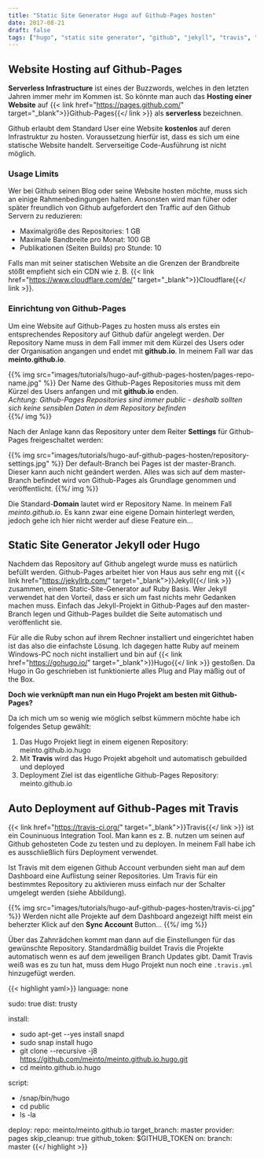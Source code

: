 ```yaml
---
title: "Static Site Generator Hugo auf Github-Pages hosten"
date: 2017-08-21
draft: false
tags: ["hugo", "static site generator", "github", "jekyll", "travis", "hosting"]
---
```


## Website Hosting auf Github-Pages

**Serverless Infrastructure** ist eines der Buzzwords, welches in den letzten Jahren immer mehr im Kommen ist. So könnte man auch das **Hosting einer Website** auf {{< link href="https://pages.github.com/" target="_blank">}}Github-Pages{{</ link >}} als **serverless** bezeichnen. 

Github erlaubt dem Standard User eine Website **kostenlos** auf deren Infrastruktur zu hosten. Voraussetzung hierfür ist, dass es sich um eine statische Website handelt. Serverseitige Code-Ausführung ist nicht möglich.

### Usage Limits

Wer bei Github seinen Blog oder seine Website hosten möchte, muss sich an einige Rahmenbedingungen halten. Ansonsten wird man füher oder später freundlich von Github aufgefordert den Traffic auf den Github Servern zu reduzieren:

- Maximalgröße des Repositories: 1 GB
- Maximale Bandbreite pro Monat: 100 GB
- Publikationen (Seiten Builds) pro Stunde: 10

Falls man mit seiner statischen Website an die Grenzen der Brandbreite stößt empfieht sich ein CDN wie z. B. {{< link href="https://www.cloudflare.com/de/" target="_blank">}}Cloudflare{{</ link >}}.

### Einrichtung von Github-Pages

Um eine Website auf Github-Pages zu hosten muss als erstes ein entsprechendes Repository auf Github dafür angelegt werden. Der Repository Name muss in dem Fall immer mit dem Kürzel des Users oder der Organisation angangen und endet mit **github.io**. In meinem Fall war das **meinto.github.io**.

{{% img src="images/tutorials/hugo-auf-github-pages-hosten/pages-repo-name.jpg" %}}
Der Name des Github-Pages Repositories muss mit dem Kürzel des Users anfangen und mit **github.io** enden.  
*Achtung: Github-Pages Repositories sind immer public - deshalb sollten sich keine sensiblen Daten in dem Repository befinden*  
{{%/ img %}}

Nach der Anlage kann das Repository unter dem Reiter **Settings** für Github-Pages freigeschaltet werden:

{{% img src="images/tutorials/hugo-auf-github-pages-hosten/repository-settings.jpg" %}}
Der default-Branch bei Pages ist der master-Branch. Dieser kann auch nicht geändert werden. Alles was sich auf dem master-Branch befindet wird von Github-Pages als Grundlage genommen und veröffentlicht.
{{%/ img %}}

Die Standard-**Domain** lautet wird er Repository Name. In meinem Fall *meinto.github.io*. Es kann zwar eine eigene Domain hinterlegt werden, jedoch gehe ich hier nicht werder auf diese Feature ein...

## Static Site Generator Jekyll oder Hugo

Nachdem das Repository auf Github angelegt wurde muss es natürlich befüllt werden. Github-Pages arbeitet hier von Haus aus sehr eng mit {{< link href="https://jekyllrb.com/" target="_blank">}}Jekyll{{</ link >}} zusammen, einem Static-Site-Generator auf Ruby Basis. Wer Jekyll verwendet hat den Vorteil, dass er sich um fast nichts mehr Gedanken machen muss. Einfach das Jekyll-Projekt in Github-Pages auf den master-Branch legen und Github-Pages buildet die Seite automatisch und veröffenlicht sie.

Für alle die Ruby schon auf ihrem Rechner installiert und eingerichtet haben ist das also die einfachste Lösung. Ich dagegen hatte Ruby auf meinem Windows-PC noch nicht installiert und bin auf {{< link href="https://gohugo.io/" target="_blank">}}Hugo{{</ link >}} gestoßen. Da Hugo in Go geschrieben ist funktionierte alles Plug and Play mäßig out of the Box. 

**Doch wie verknüpft man nun ein Hugo Projekt am besten mit Github-Pages?**

Da ich mich um so wenig wie möglich selbst kümmern möchte habe ich folgendes Setup gewählt:

1. Das Hugo Projekt liegt in einem eigenen Repository: meinto.github.io.hugo
2. Mit **Travis** wird das Hugo Projekt abgeholt und automatisch gebuilded und deployed
3. Deployment Ziel ist das eigentliche Github-Pages Repository: meinto.github.io

## Auto Deployment auf Github-Pages mit Travis

{{< link href="https://travis-ci.org/" target="_blank">}}Travis{{</ link >}} ist ein Couninuous Integration Tool. Man kann es z. B. nutzen um seinen auf Github gehosteten Code zu testen und zu deployen. In meinem Fall habe ich es ausschließlich fürs Deployment verwendet.

Ist Travis mit dem eigenen Github Account verbunden sieht man auf dem Dashboard eine Auflistung seiner Repositories. Um Travis für ein bestimmtes Repository zu aktivieren muss einfach nur der Schalter umgelegt werden (siehe Abbildung).

{{% img src="images/tutorials/hugo-auf-github-pages-hosten/travis-ci.jpg" %}}
Werden nicht alle Projekte auf dem Dashboard angezeigt hilft meist ein beherzter Klick auf den **Sync Account** Button...
{{%/ img %}}

Über das Zahnrädchen kommt man dann auf die Einstellungen für das gewünschte Repository. Standardmäßig buildet Travis die Projekte automatisch wenn es auf dem jeweiligen Branch Updates gibt. Damit Travis weiß was es zu tun hat, muss dem Hugo Projekt nun noch eine `.travis.yml` hinzugefügt werden.

{{< highlight yaml>}}
language: none

sudo: true
dist: trusty

install:
  - sudo apt-get --yes install snapd
  - sudo snap install hugo
  - git clone --recursive -j8 https://github.com/meinto/meinto.github.io.hugo.git
  - cd meinto.github.io.hugo

script:
  - /snap/bin/hugo
  - cd public
  - ls -la

deploy:
  repo: meinto/meinto.github.io
  target_branch: master
  provider: pages
  skip_cleanup: true
  github_token: $GITHUB_TOKEN
  on:
    branch: master
{{</ highlight >}}
